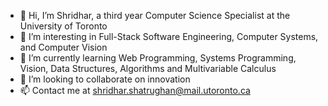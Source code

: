- 👋 Hi, I’m Shridhar, a third year Computer Science Specialist at the University of Toronto
- 👀 I’m interesting in Full-Stack Software Engineering, Computer Systems, and Computer Vision
- 🌱 I’m currently learning Web Programming, Systems Programming, Vision, Data Structures, Algorithms and Multivariable Calculus
- 💞️ I’m looking to collaborate on innovation
- 📫 Contact me at shridhar.shatrughan@mail.utoronto.ca

<!---
shribyte/shribyte is a ✨ special ✨ repository because its `README.md` (this file) appears on your GitHub profile.
You can click the Preview link to take a look at your changes.
--->
